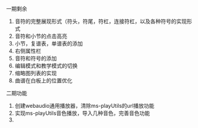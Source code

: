 一期剩余

1. 音符的完整展现形式（符头，符尾，符杠，连接符杠，以及各种符号的实现形式
2. 音符和小节的点击高亮
3. 小节，复谱表，单谱表的添加
4. 右侧属性栏
5. 音符和符号的添加
6. 编辑模式和教学模式的切换
7. 缩略图列表的实现
8. 曲谱在白板上的位置优化

二期功能

1. 创建webaudio通用播放器，清除ms-playUtils的url播放功能
2. 实现ms-playUtils音色播放，导入几种音色，完善音色功能
3. 